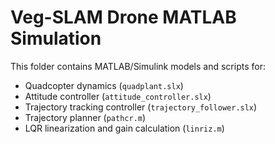 # Veg-SLAM Drone MATLAB Simulation

This folder contains MATLAB/Simulink models and scripts for:
- Quadcopter dynamics (`quadplant.slx`)
- Attitude controller (`attitude_controller.slx`)
- Trajectory tracking controller (`trajectory_follower.slx`)
- Trajectory planner (`pathcr.m`)
- LQR linearization and gain calculation (`linriz.m`)
